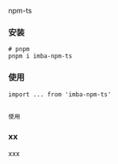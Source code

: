 npm-ts

### 安装

```
# pnpm
pnpm i imba-npm-ts
```

### 使用

```
import ... from 'imba-npm-ts'


```

```
使用

```

### xx

xxx
